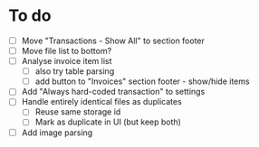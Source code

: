 # To do

- [ ] Move "Transactions - Show All" to section footer
- [ ] Move file list to bottom?
- [ ] Analyse invoice item list
  - [ ] also try table parsing
  - [ ] add button to "Invoices" section footer - show/hide items
- [ ] Add "Always hard-coded transaction" to settings
- [ ] Handle entirely identical files as duplicates
  - [ ] Reuse same storage id
  - [ ] Mark as duplicate in UI (but keep both)
- [ ] Add image parsing
